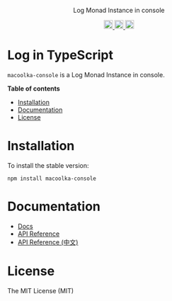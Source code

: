 <p align="center">
Log Monad Instance in console
</p>

<p align="center">
  <a href="https://travis-ci.org/macoolka/macoolka-console">
    <img src="https://img.shields.io/travis/macoolka/macoolka-console/master.svg?style=flat-square" alt="build status" height="20">
  </a>
  <a href="https://david-dm.org/macoolka-console">
    <img src="https://img.shields.io/david/macoolka/macoolka-console.svg?style=flat-square" alt="dependency status" height="20">
  </a>
  <a href="https://www.npmjs.com/package/macoolka-console">
    <img src="https://img.shields.io/npm/dm/macoolka-console.svg" alt="npm downloads" height="20">
  </a>
</p>

# Log in TypeScript

`macoolka-console` is a Log Monad Instance in console.


**Table of contents**

- [Installation](#installation)
- [Documentation](#documentation)
- [License](#license)

<!-- END doctoc generated TOC please keep comment here to allow auto update -->

# Installation

To install the stable version:

```
npm install macoolka-console
```


# Documentation

- [Docs](https://macoolka.github.io/macoolka-console)
- [API Reference](https://macoolka.github.io/macoolka-console/docs/Modules)
- [API Reference (中文)](https://macoolka.github.io/macoolka-console/docs/模块)


# License

The MIT License (MIT)
